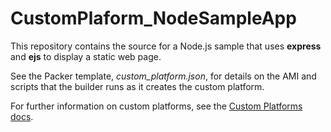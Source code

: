 CustomPlaform_NodeSampleApp
===========================
This repository contains the source for a Node.js sample that uses 
**express** and **ejs** to display a static web page.

See the Packer template, *custom_platform.json*, for details on the AMI and
scripts that the builder runs as it creates the custom platform.

For further information on custom platforms, see the
[Custom Platforms docs](http://docs.aws.amazon.com/elasticbeanstalk/latest/dg/custom-platforms.html).
